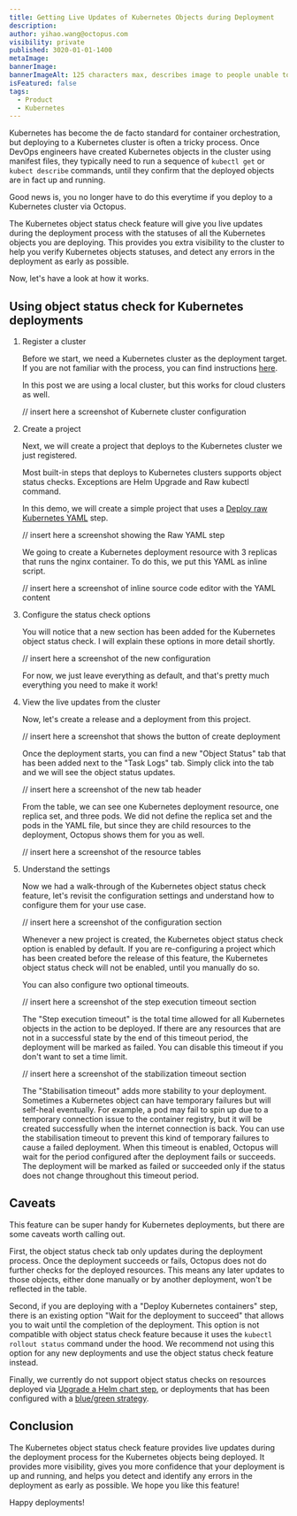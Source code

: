 ```yaml
---
title: Getting Live Updates of Kubernetes Objects during Deployment
description: 
author: yihao.wang@octopus.com
visibility: private
published: 3020-01-01-1400
metaImage: 
bannerImage: 
bannerImageAlt: 125 characters max, describes image to people unable to see it.
isFeatured: false
tags: 
  - Product
  - Kubernetes
---
```


Kubernetes has become the de facto standard for container orchestration,
but deploying to a Kubernetes cluster is often a tricky process.
Once DevOps engineers have created Kubernetes objects in the cluster using manifest files,
they typically need to run a sequence of `kubectl get` or `kubect describe` commands,
until they confirm that the deployed objects are in fact up and running.

Good news is, you no longer have to do this everytime if you deploy to a Kubernetes cluster via Octopus.

The Kubernetes object status check feature will give you live updates during the deployment process 
with the statuses of all the Kubernetes objects you are deploying.
This provides you extra visibility to the cluster to help you verify Kubernetes objects statuses,
and detect any errors in the deployment as early as possible.

Now, let's have a look at how it works.

## Using object status check for Kubernetes deployments

1. Register a cluster

    Before we start, we need a Kubernetes cluster as the deployment target. 
    If you are not familiar with the process,
    you can find instructions [here](https://octopus.com/docs/infrastructure/deployment-targets/kubernetes-target).

    In this post we are using a local cluster, 
    but this works for cloud clusters as well.

    // insert here a screenshot of Kubernete cluster configuration

2. Create a project

    Next, we will create a project that deploys to the Kubernetes cluster we just registered.

    Most built-in steps that deploys to Kubernetes clusters supports object status checks. 
    Exceptions are Helm Upgrade and Raw kubectl command.

    In this demo, we will create a simple project that uses a [Deploy raw Kubernetes YAML](https://octopus.com/docs/deployments/kubernetes#raw-yaml-step) step.

    // insert here  a screenshot showing the Raw YAML step

    We going to create a Kubernetes deployment resource with 3 replicas that runs the nginx container.
    To do this, we put this YAML as inline script.

    // insert here a screenshot of inline source code editor with the YAML content

3. Configure the status check options

    You will notice that a new section has been added for the Kubernetes object status check.
    I will explain these options in more detail shortly.

    // insert here a screenshot of the new configuration

    For now, we just leave everything as default, 
    and that's pretty much everything you need to make it work!

4. View the live updates from the cluster

    Now, let's create a release and a deployment from this project.

    // insert here a screenshot that shows the button of create deployment

    Once the deployment starts, 
    you can find a new "Object Status" tab that has been added next to the "Task Logs" tab.
    Simply click into the tab and we will see the object status updates.

    // insert here a screenshot of the new tab header

    From the table, we can see one Kubernetes deployment resource, 
    one replica set, 
    and three pods.
    We did not define the replica set and the pods in the YAML file, 
    but since they are child resources to the deployment,
    Octopus shows them for you as well.

    // insert here a screenshot of the resource tables

5. Understand the settings

    Now we had a walk-through of the Kubernetes object status check feature, 
    let's revisit the configuration settings and understand how to configure them for your use case.

    // insert here a screenshot of the configuration section

    Whenever a new project is created,
    the Kubernetes object status check option is enabled by default.
    If you are re-configuring a project which has been created before the release of this feature,
    the Kubernetes object status check will not be enabled, 
    until you manually do so.

    You can also configure two optional timeouts.

    // insert here a screenshot of the step execution timeout section

    The "Step execution timeout" is the total time allowed for all Kubernetes objects in the action to be deployed.
    If there are any resources that are not in a successful state by the end of this timeout period,
    the deployment will be marked as failed.
    You can disable this timeout if you don't want to set a time limit.

    // insert here a screenshot of the stabilization timeout section

    The "Stabilisation timeout" adds more stability to your deployment.
    Sometimes a Kubernetes object can have temporary failures but will self-heal eventually.
    For example, a pod may fail to spin up due to a temporary connection issue to the container registry,
    but it will be created successfully when the internet connection is back.
    You can use the stabilisation timeout to prevent this kind of temporary failures to cause a failed deployment.
    When this timeout is enabled, Octopus will wait for the period configured after the deployment fails or succeeds.
    The deployment will be marked as failed or succeeded only if the status does not change throughout this timeout period.


## Caveats

This feature can be super handy for Kubernetes deployments, but there are some caveats worth calling out.

First, the object status check tab only updates during the deployment process.
Once the deployment succeeds or fails, Octopus does not do further checks for the deployed resources.
This means any later updates to those objects, either done manually or by another deployment, won't be reflected in the table.

Second, if you are deploying with a "Deploy Kubernetes containers" step,
there is an existing option "Wait for the deployment to succeed" that allows you to wait until the completion of the deployment.
This option is not compatible with object status check feature because it uses the `kubectl rollout status` command under the hood.
We recommend not using this option for any new deployments and use the object status check feature instead.

Finally, we currently do not support object status checks on resources deployed via [Upgrade a Helm chart step](https://octopus.com/docs/deployments/kubernetes/helm-update), 
or deployments that has been configured with a [blue/green strategy](https://octopus.com/docs/deployments/kubernetes/deploy-container#bluegreen-deployment-strategy).

## Conclusion

The Kubernetes object status check feature provides live updates during the deployment process for the Kubernetes objects being deployed.
It provides more visibility, gives you more confidence that your deployment is up and running,
and helps you detect and identify any errors in the deployment as early as possible.
We hope you like this feature!

Happy deployments!
